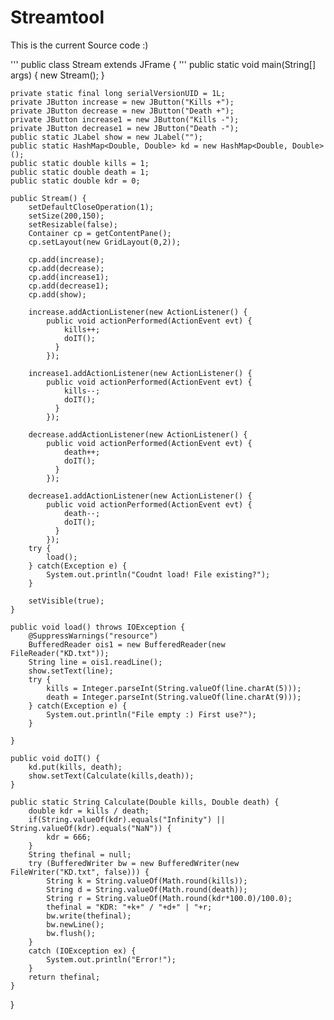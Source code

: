 # Streamtool

This is the current Source code :)

'''
public class Stream extends JFrame {
'''	
	public static void main(String[] args) {
		new Stream();
	}

	private static final long serialVersionUID = 1L;
	private JButton increase = new JButton("Kills +");
	private JButton decrease = new JButton("Death +");
	private JButton increase1 = new JButton("Kills -");
	private JButton decrease1 = new JButton("Death -");
	public static JLabel show = new JLabel("");
	public static HashMap<Double, Double> kd = new HashMap<Double, Double>();
	public static double kills = 1;
	public static double death = 1;
	public static double kdr = 0;
	
	public Stream() {
		setDefaultCloseOperation(1);
	    setSize(200,150);
	    setResizable(false);
	    Container cp = getContentPane();
	    cp.setLayout(new GridLayout(0,2));
	    
	    cp.add(increase);
	    cp.add(decrease);
	    cp.add(increase1);
	    cp.add(decrease1);
	    cp.add(show);
	    
	    increase.addActionListener(new ActionListener() { 
	        public void actionPerformed(ActionEvent evt) { 
	        	kills++;
	        	doIT();
	          }
	        });
	    
	    increase1.addActionListener(new ActionListener() { 
	        public void actionPerformed(ActionEvent evt) { 
	        	kills--;
	        	doIT();
	          }
	        });
	    
	    decrease.addActionListener(new ActionListener() { 
	        public void actionPerformed(ActionEvent evt) { 
	        	death++;
	        	doIT();
	          }
	        });
	    
	    decrease1.addActionListener(new ActionListener() { 
	        public void actionPerformed(ActionEvent evt) { 
	        	death--;
	        	doIT();
	          }
	        });
	    try {
	    	load();
	    } catch(Exception e) {
	    	System.out.println("Coudnt load! File existing?");
	    }
	    
		setVisible(true);
	}
	
	public void load() throws IOException {
		@SuppressWarnings("resource")
		BufferedReader ois1 = new BufferedReader(new FileReader("KD.txt"));
		String line = ois1.readLine();
		show.setText(line);
		try {
			kills = Integer.parseInt(String.valueOf(line.charAt(5)));
			death = Integer.parseInt(String.valueOf(line.charAt(9)));  
        } catch(Exception e) {
        	System.out.println("File empty :) First use?");
        }

	}
	
	public void doIT() {
		kd.put(kills, death);
    	show.setText(Calculate(kills,death));
	}
	
	public static String Calculate(Double kills, Double death) {
		double kdr = kills / death;
		if(String.valueOf(kdr).equals("Infinity") || String.valueOf(kdr).equals("NaN")) {
			kdr = 666;
		}
		String thefinal = null;
		try (BufferedWriter bw = new BufferedWriter(new FileWriter("KD.txt", false))) {
			String k = String.valueOf(Math.round(kills));
			String d = String.valueOf(Math.round(death));
			String r = String.valueOf(Math.round(kdr*100.0)/100.0);
			thefinal = "KDR: "+k+" / "+d+" | "+r;
			bw.write(thefinal);
			bw.newLine();
			bw.flush();
		}
		catch (IOException ex) {
			System.out.println("Error!");
		}
		return thefinal;
	}
}
